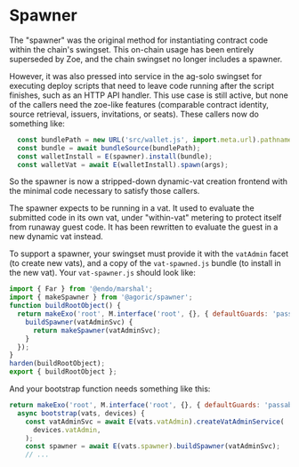 # Spawner

The "spawner" was the original method for instantiating contract code within
the chain's swingset. This on-chain usage has been entirely superseded by
Zoe, and the chain swingset no longer includes a spawner.

However, it was also pressed into service in the ag-solo swingset for
executing deploy scripts that need to leave code running after the script
finishes, such as an HTTP API handler. This use case is still active, but
none of the callers need the zoe-like features (comparable contract identity,
source retrieval, issuers, invitations, or seats). These callers now do
something like:

```js
  const bundlePath = new URL('src/wallet.js', import.meta.url).pathname;
  const bundle = await bundleSource(bundlePath);
  const walletInstall = E(spawner).install(bundle);
  const walletVat = await E(walletInstall).spawn(args);
```

So the spawner is now a stripped-down dynamic-vat creation frontend with the
minimal code necessary to satisfy those callers.

The spawner expects to be running in a vat. It used to evaluate the submitted
code in its own vat, under "within-vat" metering to protect itself from
runaway guest code. It has been rewritten to evaluate the guest in a new
dynamic vat instead.

To support a spawner, your swingset must provide it with the `vatAdmin` facet
(to create new vats), and a copy of the `vat-spawned.js` bundle (to install
in the new vat). Your `vat-spawner.js` should look like:

```js
import { Far } from '@endo/marshal';
import { makeSpawner } from '@agoric/spawner';
function buildRootObject() {
  return makeExo('root', M.interface('root', {}, { defaultGuards: 'passable' }), {
    buildSpawner(vatAdminSvc) {
      return makeSpawner(vatAdminSvc);
    }
  });
}
harden(buildRootObject);
export { buildRootObject };
```

And your bootstrap function needs something like this:

```js
return makeExo('root', M.interface('root', {}, { defaultGuards: 'passable' }), {
  async bootstrap(vats, devices) {
    const vatAdminSvc = await E(vats.vatAdmin).createVatAdminService(
      devices.vatAdmin,
    );
    const spawner = await E(vats.spawner).buildSpawner(vatAdminSvc);
    // ...
```
